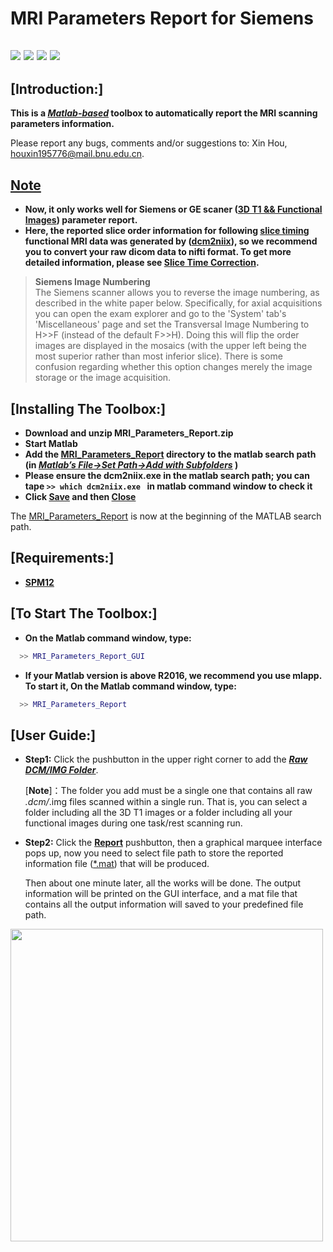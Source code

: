 # MRI Parameters Report for Siemens


![](https://img.shields.io/badge/updata-2020/01/15-orange.svg)
![](https://img.shields.io/badge/version-v2.0-brightgreen.svg)
![](https://img.shields.io/badge/release-2019/11/15-green.svg)
![](https://img.shields.io/badge/licese-GPLV3.0-blue.svg)
------

## [Introduction:]
**This is a ***[Matlab-based]()*** toolbox to automatically report the MRI scanning parameters information.**

Please report any bugs, comments and/or suggestions to: Xin Hou, [houxin195776@mail.bnu.edu.cn]().

## [Note]()
- **Now, it only works well for Siemens or GE scaner ([3D T1 && Functional Images]()) parameter report.**
- **Here, the reported slice order information for following [slice timing]() functional MRI data was generated by ([dcm2niix](https://github.com/rordenlab/dcm2niix)), so we recommend you to convert your raw dicom data to nifti format. To get more detailed information, please see [Slice Time Correction](https://www.mccauslandcenter.sc.edu/crnl/tools/stc).**

><b>Siemens Image Numbering</b><br>
The Siemens scanner allows you to reverse the image numbering, as described in the white paper below. Specifically, for axial acquisitions you can open the exam explorer and go to the 'System' tab's 'Miscellaneous' page and set the Transversal Image Numbering to H>>F (instead of the default F>>H). Doing this will flip the order images are displayed in the mosaics (with the upper left being the most superior rather than most inferior slice). There is some confusion regarding whether this option changes merely the image storage or the image acquisition.<br>

## [Installing The Toolbox:]

- **Download and unzip MRI_Parameters_Report.zip**
- **Start Matlab**
- **Add the [MRI_Parameters_Report]() directory to the matlab search path (in [*Matlab’s File->Set Path->Add with Subfolders*]() )**
- **Please ensure the dcm2niix.exe in the matlab search path; you can tape ```>> which dcm2niix.exe ``` in matlab command window to check it**  
- **Click [Save]() and then [Close]()**

The [MRI_Parameters_Report]() is now at the beginning of the MATLAB search path.
## [Requirements:]

- [**SPM12**](https://www.fil.ion.ucl.ac.uk/spm/software/spm12/)

## [To Start The Toolbox:]

- **On the Matlab command window, type:**
``` matlab
  >> MRI_Parameters_Report_GUI
```

- **If your Matlab version is above R2016, we recommend you use mlapp. To start it, On the Matlab command window, type:** 
``` matlab
  >> MRI_Parameters_Report
```
## [User Guide:]
- **Step1:** Click the pushbutton in the upper right corner to add the [***Raw DCM/IMG Folder***]().

  [**Note**]：The folder you add must be a single one that contains all raw *.dcm/*.img files scanned within a single run. That is, you can select a folder including all the 3D T1 images or a folder including all your functional images during one task/rest scanning run.

- **Step2:** Click the [**Report**]() pushbutton, then a graphical marquee interface pops up, now you need to select file path to store the reported information file ([*.mat]()) that will be produced. 

  Then about one minute later, all the works will be done. The output information will be printed on the GUI interface, and a mat file that contains all the output information will saved to your predefined file path.


<img src="https://pan.bnu.edu.cn/l/AJTFws" width="500" />
